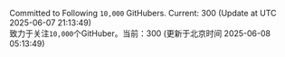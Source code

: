 Committed to Following `10,000` GitHubers. Current: <!-- FOLLOWING_COUNT -->300<!-- FOLLOWING_COUNT --> (Update at UTC <!-- LAST_UPDATED -->2025-06-07 21:13:49<!-- LAST_UPDATED -->)<br>
致力于关注`10,000`个GitHuber。当前：<!-- FOLLOWING_COUNT -->300<!-- FOLLOWING_COUNT --> (更新于北京时间 <!-- LAST_UPDATED_CST -->2025-06-08 05:13:49<!-- LAST_UPDATED_CST -->)

